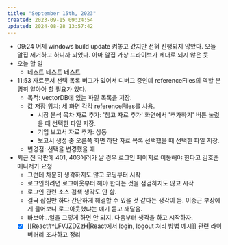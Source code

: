 ```yaml
---
title: "September 15th, 2023"
created: 2023-09-15 09:24:54
updated: 2024-08-28 13:57:42
---
```

  * 09:24 어제 windows build update 켜놓고 갔지만 전혀 진행되지 않았다. 오늘 알집 제거하고 하니까 되었다. 아마 알집 가상 드라이브가 제대로 되지 않은 듯
  * 오늘 할 일
    * 테스트 테스트 테스트
  * 11:53 자료문서 선택 목록 버그가 있어서 디버그 중인데 referenceFiles의 역할 분명히 알아야 할 필요가 있다.
    * 목적: vectorDB에 있는 파일 목록을 저장.
    * 값 저장 위치: 세 화면 각각 referenceFiles를 사용.
      * 시장 분석 목차 자료 추가: '참고 자료 추가' 화면에서 '추가하기' 버튼 눌렀을 때 선택한 파일 저장.
      * 기업 보고서 자료 추가: 상동
      * 보고서 생성 중 오른쪽 화면 하단 자료 목록 선택했을 때 선택한 파일 저장.
    * 변경점: 선택을 변경했을 때
  * 퇴근 전 막판에 401, 403에러가 날 경우 로그인 페이지로 이동해야 한다고 김호준 매니저가 요청
    * 그런데 차분히 생각하지도 않고 코딩부터 시작
    * 로그인하려면 로그아웃부터 해야 한다는 것을 점검하지도 않고 시작
    * 로그인 관련 소스 검색 생각도 안 함.
    * 결국 삽질만 하다 간단하게 해결할 수 있을 것 같다는 생각이 듬. 이종근 부장에게 물어보니 로그아웃했냐는 얘기 듣고 깨달음.
    * 바보야...일을 그렇게 하면 안 되지. 다음부터 생각을 하고 시작하자.
    * [x] [[React#^LFVJZDZzH|React에서 login, logout 처리 방법 예시]] 관련 라이버러리 조사하고 정리